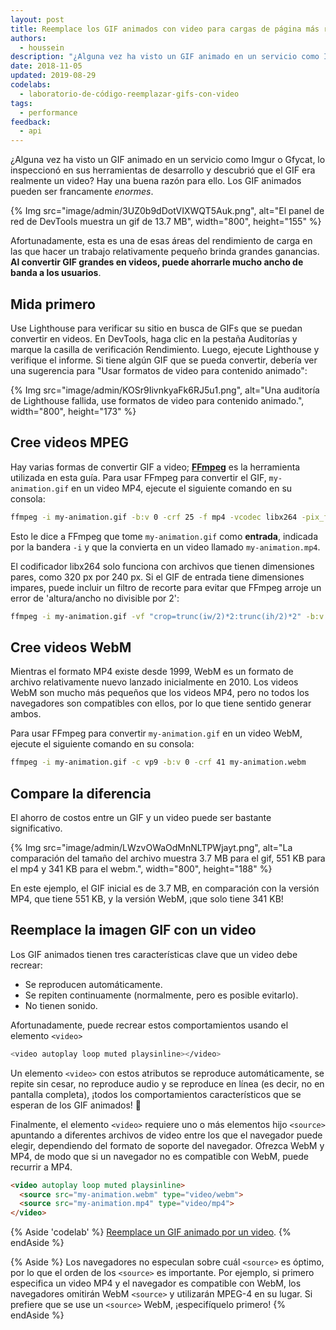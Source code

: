 ```yaml
---
layout: post
title: Reemplace los GIF animados con video para cargas de página más rápidas
authors:
  - houssein
description: "¿Alguna vez ha visto un GIF animado en un servicio como Imgur o Gfycat, lo ha inspeccionado en sus herramientas de desarrollo, sólo para descubrir que ese GIF era realmente un vídeo? Hay una buena razón para ello. Los GIFs animados pueden ser realmente enormes. Si se convierten los GIFs grandes en vídeos, se puede ahorrar mucho ancho de banda a los usuarios."
date: 2018-11-05
updated: 2019-08-29
codelabs:
  - laboratorio-de-código-reemplazar-gifs-con-video
tags:
  - performance
feedback:
  - api
---
```


¿Alguna vez ha visto un GIF animado en un servicio como Imgur o Gfycat, lo inspeccionó en sus herramientas de desarrollo y descubrió que el GIF era realmente un video? Hay una buena razón para ello. Los GIF animados pueden ser francamente *enormes*.

{% Img src="image/admin/3UZ0b9dDotVIXWQT5Auk.png", alt="El panel de red de DevTools muestra un gif de 13.7 MB", width="800", height="155" %}

Afortunadamente, esta es una de esas áreas del rendimiento de carga en las que hacer un trabajo relativamente pequeño brinda grandes ganancias. **Al convertir GIF grandes en videos, puede ahorrarle mucho ancho de banda a los usuarios**.

## Mida primero

Use Lighthouse para verificar su sitio en busca de GIFs que se puedan convertir en videos. En DevTools, haga clic en la pestaña Auditorías y marque la casilla de verificación Rendimiento. Luego, ejecute Lighthouse y verifique el informe. Si tiene algún GIF que se pueda convertir, debería ver una sugerencia para "Usar formatos de video para contenido animado":

{% Img src="image/admin/KOSr9IivnkyaFk6RJ5u1.png", alt="Una auditoría de Lighthouse fallida, use formatos de video para contenido animado.", width="800", height="173" %}

## Cree videos MPEG

Hay varias formas de convertir GIF a video; **[FFmpeg](https://www.ffmpeg.org/)** es la herramienta utilizada en esta guía. Para usar FFmpeg para convertir el GIF, `my-animation.gif` en un video MP4, ejecute el siguiente comando en su consola:

```bash
ffmpeg -i my-animation.gif -b:v 0 -crf 25 -f mp4 -vcodec libx264 -pix_fmt yuv420p my-animation.mp4
```

Esto le dice a FFmpeg que tome `my-animation.gif` como **entrada**, indicada por la bandera `-i` y que la convierta en un video llamado `my-animation.mp4`.

El codificador libx264 solo funciona con archivos que tienen dimensiones pares, como 320 px por 240 px. Si el GIF de entrada tiene dimensiones impares, puede incluir un filtro de recorte para evitar que FFmpeg arroje un error de 'altura/ancho no divisible por 2':

```bash
ffmpeg -i my-animation.gif -vf "crop=trunc(iw/2)*2:trunc(ih/2)*2" -b:v 0 -crf 25 -f mp4 -vcodec libx264 -pix_fmt yuv420p my-animation.mp4
```

## Cree videos WebM

Mientras el formato MP4 existe desde 1999, WebM es un formato de archivo relativamente nuevo lanzado inicialmente en 2010. Los videos WebM son mucho más pequeños que los videos MP4, pero no todos los navegadores son compatibles con ellos, por lo que tiene sentido generar ambos.

Para usar FFmpeg para convertir `my-animation.gif` en un video WebM, ejecute el siguiente comando en su consola:

```bash
ffmpeg -i my-animation.gif -c vp9 -b:v 0 -crf 41 my-animation.webm
```

## Compare la diferencia

El ahorro de costos entre un GIF y un video puede ser bastante significativo.

{% Img src="image/admin/LWzvOWaOdMnNLTPWjayt.png", alt="La comparación del tamaño del archivo muestra 3.7 MB para el gif, 551 KB para el mp4 y 341 KB para el webm.", width="800", height="188" %}

En este ejemplo, el GIF inicial es de 3.7 MB, en comparación con la versión MP4, que tiene 551 KB, y la versión WebM, ¡que solo tiene 341 KB!

## Reemplace la imagen GIF con un video

Los GIF animados tienen tres características clave que un video debe recrear:

- Se reproducen automáticamente.
- Se repiten continuamente (normalmente, pero es posible evitarlo).
- No tienen sonido.

Afortunadamente, puede recrear estos comportamientos usando el elemento `<video>`

```bash
<video autoplay loop muted playsinline></video>
```

Un elemento `<video>` con estos atributos se reproduce automáticamente, se repite sin cesar, no reproduce audio y se reproduce en línea (es decir, no en pantalla completa), ¡todos los comportamientos característicos que se esperan de los GIF animados! 🎉

Finalmente, el elemento `<video>` requiere uno o más elementos hijo `<source>` apuntando a diferentes archivos de video entre los que el navegador puede elegir, dependiendo del formato de soporte del navegador. Ofrezca WebM y MP4, de modo que si un navegador no es compatible con WebM, puede recurrir a MP4.

```html
<video autoplay loop muted playsinline>
  <source src="my-animation.webm" type="video/webm">
  <source src="my-animation.mp4" type="video/mp4">
</video>
```

{% Aside 'codelab' %} [Reemplace un GIF animado por un video](/codelab-replace-gifs-with-video). {% endAside %}

{% Aside %} Los navegadores no especulan sobre cuál `<source>` es óptimo, por lo que el orden de los `<source>` es importante. Por ejemplo, si primero especifica un video MP4 y el navegador es compatible con WebM, los navegadores omitirán WebM `<source>` y utilizarán MPEG-4 en su lugar. Si prefiere que se use un `<source>` WebM, ¡especifíquelo primero! {% endAside %}

